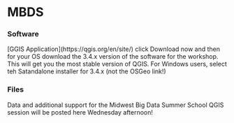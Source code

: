 # MBDS

<h3>Software</h3>
[GGIS Application](https://qgis.org/en/site/) click Download now and then for your OS download the 3.4.x version of the software for the workshop. This will get you the most stable version of QGIS. For Windows users, select teh Satandalone installer for 3.4.x (not the OSGeo link!)
 
 <h3>Files</h3>
 Data and additional support for the Midwest Big Data Summer School QGIS session will be posted here Wednesday afternoon!

 
